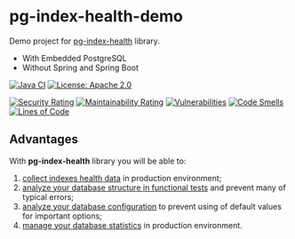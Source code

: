# pg-index-health-demo
Demo project for [pg-index-health](https://github.com/mfvanek/pg-index-health) library.
* With Embedded PostgreSQL
* Without Spring and Spring Boot

[![Java CI](https://github.com/mfvanek/pg-index-health-demo/workflows/Java%20CI/badge.svg)](https://github.com/mfvanek/pg-index-health-demo/actions "Java CI")
[![License: Apache 2.0](https://img.shields.io/badge/License-Apache%202.0-blue.svg)](https://github.com/mfvanek/pg-index-health-demo/blob/master/LICENSE "Apache License 2.0")

[![Security Rating](https://sonarcloud.io/api/project_badges/measure?project=mfvanek_pg-index-health-demo&metric=security_rating)](https://sonarcloud.io/summary/new_code?id=mfvanek_pg-index-health-demo)
[![Maintainability Rating](https://sonarcloud.io/api/project_badges/measure?project=mfvanek_pg-index-health-demo&metric=sqale_rating)](https://sonarcloud.io/summary/new_code?id=mfvanek_pg-index-health-demo)
[![Vulnerabilities](https://sonarcloud.io/api/project_badges/measure?project=mfvanek_pg-index-health-demo&metric=vulnerabilities)](https://sonarcloud.io/summary/new_code?id=mfvanek_pg-index-health-demo)
[![Code Smells](https://sonarcloud.io/api/project_badges/measure?project=mfvanek_pg-index-health-demo&metric=code_smells)](https://sonarcloud.io/summary/new_code?id=mfvanek_pg-index-health-demo)
[![Lines of Code](https://sonarcloud.io/api/project_badges/measure?project=mfvanek_pg-index-health-demo&metric=ncloc)](https://sonarcloud.io/summary/new_code?id=mfvanek_pg-index-health-demo)

## Advantages
With **pg-index-health** library you will be able to:
1. [collect indexes health data](https://github.com/mfvanek/pg-index-health-demo/blob/master/src/main/java/io/github/mfvanek/pg/index/health/demo/DemoApp.java) in production environment;
1. [analyze your database structure in functional tests](https://github.com/mfvanek/pg-index-health-demo/blob/master/src/test/java/io/github/mfvanek/pg/index/health/demo/IndexesMaintenanceTest.java) and prevent many of typical errors;
1. [analyze your database configuration](https://github.com/mfvanek/pg-index-health-demo/blob/master/src/main/java/io/github/mfvanek/pg/index/health/demo/ConfigurationDemoApp.java) to prevent using of default values for important options;
1. [manage your database statistics](https://github.com/mfvanek/pg-index-health-demo/blob/master/src/main/java/io/github/mfvanek/pg/index/health/demo/StatisticsDemoApp.java) in production environment.
